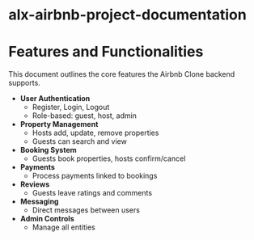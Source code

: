 # alx-airbnb-project-documentation


# Features and Functionalities

This document outlines the core features the Airbnb Clone backend supports.

- **User Authentication**
  - Register, Login, Logout
  - Role-based: guest, host, admin
- **Property Management**
  - Hosts add, update, remove properties
  - Guests can search and view
- **Booking System**
  - Guests book properties, hosts confirm/cancel
- **Payments**
  - Process payments linked to bookings
- **Reviews**
  - Guests leave ratings and comments
- **Messaging**
  - Direct messages between users
- **Admin Controls**
  - Manage all entities
